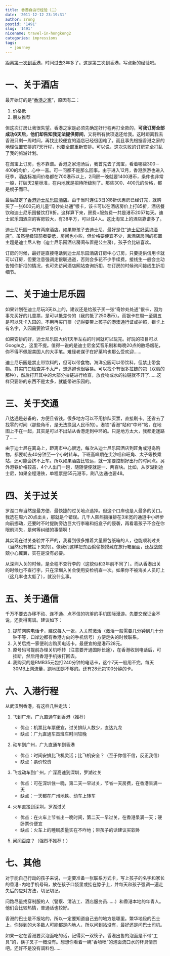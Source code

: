 ```yaml
---
title: 香港自由行经验（二）
date: '2011-12-12 23:19:31'
author: zrong
postid: '1491'
slug: '1491'
nicename: travel-in-hongkong2
categories: impressions
tags:
  - journey
---
```


距离[第一次到香港](http://blog.zengrong.net/post/461.html)，时间过去3年多了。这是第三次到香港，写点新的经验吧。

# 一、关于酒店

最开始订的是“[香港之家](http://www.y-h.cn/)”，原因有二：

1.  价格低
2.  朋友推荐

但这次订房让我很失望。香港之家是必须先确定好行程再打全款的，**可我订房全部成功6天后，他们却告知我无法提供房间**，又将所有款项退还给我。这时距离我去香港只剩一周时间，再找比较便宜的酒店已经很困难了。而且事先根据香港之家的地理位置安排的7天行程，也要全部重新安排。可以说，这次失败的订房完全打乱了我的旅游计划。<!--more-->

在淘宝上订房，也不靠谱。香港之家泡汤后，我首先去了淘宝，看着哪些300－400的均价，心中一喜。可一问都不是那么回事。由于进入12月，香港旅游也进入旺季，酒店标准间价格都在700港币以上，2间房一晚就要1400港币，条件也非常一般，打破天2星标准，在内地就是招待所级别了。那些300、400元的价格，都是幌子而已。

最后敲定了[香港迪士尼乐园酒店](http://www.hongkongdisneyland.com.cn/hkdl/zh_CN/hotels/landing?name=HongKongDisneylandHotelLandingPage)。由于当时连住3日的8折优惠房已经订完，就购买了一张600元的儿童“奇妙处处通”银卡，该卡可以在酒店房价上打85折，酒店餐饮和迪士尼乐园餐饮打9折。这样算下来，房费+服务费一共是港币2057每天。迪士尼乐园酒店的客房较大，有38平方，可以住4人。这比淘宝上的酒店靠谱多了。

迪士尼乐园一共有两座酒店。如果带孩子去迪士尼，最好是住“[迪士尼好莱坞酒店](http://park.hongkongdisneyland.com/hkdl/zh_CN/hotels/landing?name=HollywoodHotelLandingPage)”。虽然星级较前者要低，房间也小些，但价格要便宜不少，且酒店房间的布置主题是迪士尼人物（迪士尼乐园酒店房间布置是公主房），孩子会比较喜欢。

订房的时候，最好是直接电话到迪士尼乐园酒店订房中心订房，只要提供信用卡就可以订房，但要注意强调走银联通道，否则会多花不少手续费。接线生一般会主动告知你折扣的情况，也可先访问酒店网站查询折扣，在订房的时候询问接线生折扣细节。

# 二、关于迪士尼乐园

如果计划在迪士尼玩3天以上的，建议还是给孩子买一张“奇妙处处通”银卡，因为事先买好的儿童票，是可以抵差价的（我的抵了250港币）。而银卡在周一至周五是可以凭卡入园的，不用再买门票（记得要带上孩子的港澳通行证或护照，银卡上有名字，入园需要验证身份）。

如果安排的好，迪士尼乐园大约1天半左右的时间就可以玩完。好玩的项目可以Google之，这里不提。值得一说的是迪士尼金奖音乐剧和每晚20点的散场烟花，你不得不佩服美国人的大手笔。难怪老谋子在好莱坞也那么受欢迎……

迪士尼乐园是禁止带饮料的，但可以带食物。海洋公园可以带饮料，但禁止带食物。其实门口检查并不太严，想逃避也很容易。可以找个有很多拉链的包（双肩的那种），然后打开其中的大部分拉链进行检查，放食物或水的拉链就不开了……这样只要带的东西不是太多，就能带进乐园的。

# 三、关于交通

八达通是必备的，方便且省钱。很多地方可以不用排队买票，直接刷卡。还省去了找零的时间（那些角币，是无法换回人民币的）。港铁“香港”站和“中环”站，在地图上不在一起，其实是可以不出站从香港走到中环的。只是地方太大，我都走迷路了……

由于迪士尼在离岛上，距离市中心很远，每次从迪士尼乐园酒店到旺角或港岛购物，都要耗去40分钟至一个小时转车。下班高峰期在尖沙咀和旺角、太子等换乘站，还可能会挤不上车。所以如果酒店比较远，就一定要控制好出行的时间点。另外港铁价格较高，4个人出门一趟，随随便便就是一、两百块。比如，从罗湖到迪士尼，如果全程港铁，单程票是55元港币，刷八达通也要48。

# 四、关于过关

罗湖口岸当然是最方便、最快捷的过关地点选择。但这个口岸也是人最多的关口。我选在周六20点出关，那就是个错误。几千人熙熙攘攘排在3米宽的通道中小碎步向前挪动，还要时不时提防旁边巨大行李箱和纸盒子的侵袭，再看着孩子不会在你眼前消失，是何等纠结的事情啊！

其实现在过关查验并不严的，我看到很多推着大量原包纸箱的人，也能顺利过关（当然也有被拦下来的）。像我们这样把东西偷偷摸摸藏在旅行箱里面，还战战兢兢小心翼翼，实在是没有必要。

从深圳入关的时候，是全程不查行李的（这貌似和3年前不同了）。而从香港出关的时候也不查行李，只在深圳入关会使用安检机查一次。如果你不被海关人员盯上（这几率也太低了），就没什么事。

# 五、关于通信

千万不要去办移不动、连不通、点不信的坑爹的手机国际漫游。先要交保证金不说，还贵得离谱。建议如下：

1.  提前网购电话卡，建议每人一张，入关前激活（激活一般需要几分钟到几十分钟不等，口岸边都有香港方向的手机信号）方便走失的时候联系。
2.  入关后找一家便利店购买电话卡。最便宜的是港币28元。
3.  原号码可提前办理关机呼转（注意要开通国际长途），在香港收到电话后，可挂断，然后用香港手机拨打回去。
4.  我购买的是RMB35元包打240分钟的电话卡，这个7天一般用不完。每天30MB上网流量，跑地图是不够的。还有28元包100分钟的卡。

# 六、入港行程

从武汉到香港，有这样几种走法：

1.  飞到广州，广九直通车到香港（推荐）
    -   优点：机票比车票便宜，过关排队人数少，直达九龙
    -   缺点：广九直通车首班车时间较晚

2.  动车到广州，广九直通车到香港
    -   优点：时间安排比飞机灵活；比飞机安全？（至于你信不信，反正我信）
    -   缺点：票价较贵

3.  飞或动车到广州，广深高速到深圳，罗湖过关
    -   优点：可在深圳住一晚，第二天一早过关，节省一天房费，在香港呆满一天
    -   缺点：一天都在广州地铁、动车上转车

4.  火车直接到深圳，罗湖过关
    -   优点：在火车上节省出一晚时间，第二天一早过关，在香港呆满一天；硬卧票价便宜
    -   缺点：火车上的睡眠质量实在不咋地；带孩子的话建议买软卧

5.  [问问百度](http://blog.zengrong.net/post/1489.html)？（强烈不推荐！）

# 七、其他

对于能自己行动的孩子来说，一定要准备一张联系方式卡，写上孩子的名字和家长的香港+内地手机号码，放在孩子口袋里或挂在脖子上，并每天和孩子强调一遍走失后的应对方法，切记切记。

问路尽量找穿制服的人（警察、清洁工、酒店服务员……）和香港本地的年青人。他们会比较热情，普通话也较好。

香港的巴士是不报站的，所以一定要知道自己去的地方是哪里。繁华地段的巴士上，你碰到的大多数人可能都是内地人，所以问到站没有，最好还是问巴士司机。

如果一定在香港要买泡面吃的话，记得买一双筷子。香港出售的泡面是不带“工具”的，筷子叉子一概没有。想想你看着一碗“香喷喷”的泡面流口水的杯具情景吧。还好不是没有调料包……

